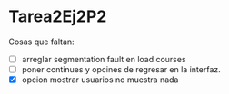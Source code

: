 # Tarea2Ej2P2

Cosas que faltan:

- [ ] arreglar segmentation fault en load courses
- [ ] poner continues y opcines de regresar en la interfaz.
- [x] opcion mostrar usuarios no muestra nada

